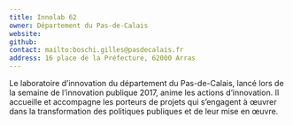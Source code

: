 ```yaml
---
title: Innolab 62
owner: Département du Pas-de-Calais
website:
github:
contact: mailto:boschi.gilles@pasdecalais.fr
address: 16 place de la Préfecture, 62000 Arras
---
```


Le laboratoire d’innovation du département du Pas-de-Calais, lancé lors de la semaine de l’innovation publique 2017, anime les actions d’innovation. Il accueille et accompagne les porteurs de projets qui s’engagent à œuvrer dans la transformation des politiques publiques et de leur mise en œuvre.
